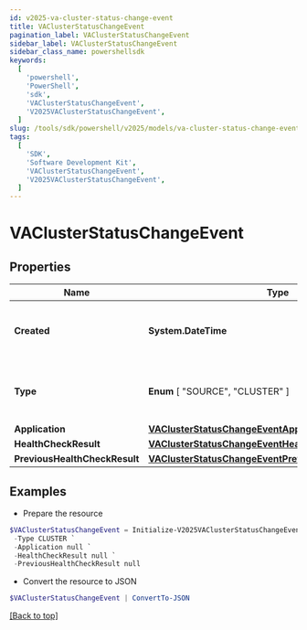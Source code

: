 ```yaml
---
id: v2025-va-cluster-status-change-event
title: VAClusterStatusChangeEvent
pagination_label: VAClusterStatusChangeEvent
sidebar_label: VAClusterStatusChangeEvent
sidebar_class_name: powershellsdk
keywords:
  [
    'powershell',
    'PowerShell',
    'sdk',
    'VAClusterStatusChangeEvent',
    'V2025VAClusterStatusChangeEvent',
  ]
slug: /tools/sdk/powershell/v2025/models/va-cluster-status-change-event
tags:
  [
    'SDK',
    'Software Development Kit',
    'VAClusterStatusChangeEvent',
    'V2025VAClusterStatusChangeEvent',
  ]
---
```


# VAClusterStatusChangeEvent

## Properties

| Name | Type | Description | Notes |
| --- | --- | --- | --- |
| **Created** | **System.DateTime** | The date and time the status change occurred. | [required] |
| **Type** | **Enum** [ "SOURCE", "CLUSTER" ] | The type of the object that initiated this event. | [required] |
| **Application** | [**VAClusterStatusChangeEventApplication**](va-cluster-status-change-event-application) |  | [required] |
| **HealthCheckResult** | [**VAClusterStatusChangeEventHealthCheckResult**](va-cluster-status-change-event-health-check-result) |  | [required] |
| **PreviousHealthCheckResult** | [**VAClusterStatusChangeEventPreviousHealthCheckResult**](va-cluster-status-change-event-previous-health-check-result) |  | [required] |

## Examples

- Prepare the resource

```powershell
$VAClusterStatusChangeEvent = Initialize-V2025VAClusterStatusChangeEvent  -Created 2020-06-29T22:01:50.474Z `
 -Type CLUSTER `
 -Application null `
 -HealthCheckResult null `
 -PreviousHealthCheckResult null
```

- Convert the resource to JSON

```powershell
$VAClusterStatusChangeEvent | ConvertTo-JSON
```

[[Back to top]](#)
